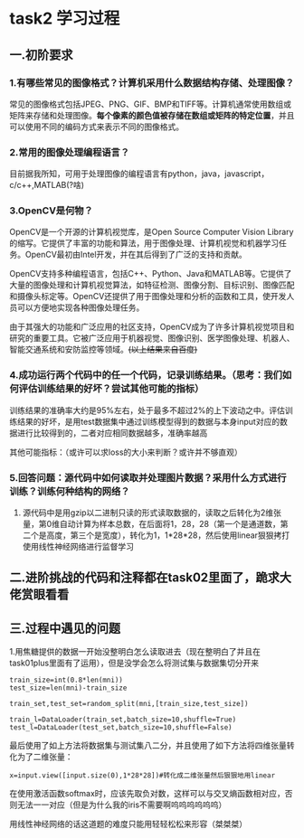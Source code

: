 # task2 学习过程

## 一.初阶要求

### 1.有哪些常见的图像格式？计算机采用什么数据结构存储、处理图像？

常见的图像格式包括JPEG、PNG、GIF、BMP和TIFF等。计算机通常使用数组或矩阵来存储和处理图像。**每个像素的颜色值被存储在数组或矩阵的特定位置**，并且可以使用不同的编码方式来表示不同的图像格式。

### 2.常用的图像处理编程语言？

目前据我所知，可用于处理图像的编程语言有python，java，javascript，c/c++,MATLAB(?啥)

### 3.OpenCV是何物？

OpenCV是一个开源的计算机视觉库，是Open Source Computer Vision Library的缩写。它提供了丰富的功能和算法，用于图像处理、计算机视觉和机器学习任务。OpenCV最初由Intel开发，并在其后得到了广泛的支持和贡献。

OpenCV支持多种编程语言，包括C++、Python、Java和MATLAB等。它提供了大量的图像处理和计算机视觉算法，如特征检测、图像分割、目标识别、图像匹配和摄像头标定等。OpenCV还提供了用于图像处理和分析的函数和工具，使开发人员可以方便地实现各种图像处理任务。

由于其强大的功能和广泛应用的社区支持，OpenCV成为了许多计算机视觉项目和研究的重要工具。它被广泛应用于机器视觉、图像识别、医学图像处理、机器人、智能交通系统和安防监控等领域。~~(以上结果来自百度)~~

### 4.成功运行**两个代码中的任一个代码**，记录训练结果。（思考：我们如何评估训练结果的好坏？尝试其他可能的指标）



训练结果的准确率大约是95%左右，处于最多不超过2%的上下波动之中。评估训练结果的好坏，是用test数据集中通过训练模型得到的数据与本身input对应的数据进行比较得到的，二者对应相同数据越多，准确率越高

其他可能指标：（或许可以求loss的大小来判断？或许并不够直观）

### 5.回答问题：源代码中如何读取并处理图片数据？采用什么方式进行训练？训练何种结构的网络？

1. 源代码中是用gzip以二进制只读的形式读取数据的，读取之后转化为2维张量，第0维自动计算为样本总数，在后面将1，28，28（第一个是通道数，第二个是高度，第三个是宽度），转化为1，1\*28\*28，然后使用linear狠狠拷打
   使用线性神经网络进行监督学习

## 二.进阶挑战的代码和注释都在task02里面了，跪求大佬赏眼看看



## 三.过程中遇见的问题

1.用焦糖提供的数据一开始没整明白怎么读取进去（现在整明白了并且在task01plus里面有了运用），但是没学会怎么将测试集与数据集切分开来

```
train_size=int(0.8*len(mni))
test_size=len(mni)-train_size

train_set,test_set=random_split(mni,[train_size,test_size])

train_l=DataLoader(train_set,batch_size=10,shuffle=True)
test_l=DataLoader(test_set,batch_size=10,shuffle=False)
```

最后使用了如上方法将数据集与测试集八二分，并且使用了如下方法将四维张量转化为了二维张量：

```
x=input.view([input.size(0),1*28*28])#转化成二维张量然后狠狠地用linear
```

在使用激活函数softmax时，应该先取负对数，这样可以与交叉熵函数相对应，否则无法一一对应（但是为什么我的iris不需要啊呜呜呜呜呜呜）

用线性神经网络的话这道题的难度只能用轻轻松松来形容（桀桀桀）
